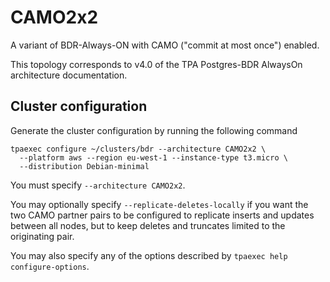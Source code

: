 CAMO2x2
=======

A variant of BDR-Always-ON with CAMO ("commit at most once") enabled.

This topology corresponds to v4.0 of the TPA Postgres-BDR AlwaysOn
architecture documentation.

Cluster configuration
---------------------

Generate the cluster configuration by running the following command

```
tpaexec configure ~/clusters/bdr --architecture CAMO2x2 \
  --platform aws --region eu-west-1 --instance-type t3.micro \
  --distribution Debian-minimal
```

You must specify ``--architecture CAMO2x2``.

You may optionally specify ``--replicate-deletes-locally`` if you want
the two CAMO partner pairs to be configured to replicate inserts and
updates between all nodes, but to keep deletes and truncates limited
to the originating pair.

You may also specify any of the options described by
``tpaexec help configure-options``.
